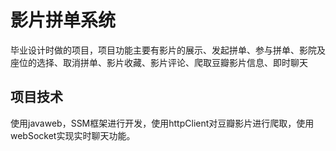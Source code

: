 # 影片拼单系统
毕业设计时做的项目，项目功能主要有影片的展示、发起拼单、参与拼单、影院及座位的选择、取消拼单、影片收藏、影片评论、爬取豆瓣影片信息、即时聊天  
## 项目技术
使用javaweb，SSM框架进行开发，使用httpClient对豆瓣影片进行爬取，使用webSocket实现实时聊天功能。
